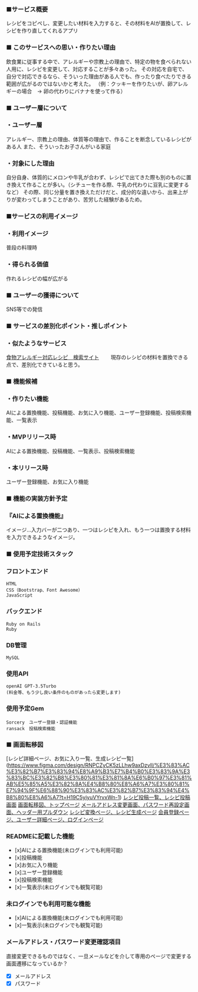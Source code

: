### ■サービス概要

レシピをコピペし、変更したい材料を入力すると、その材料をAIが置換して、レシピを作り直してくれるアプリ

### ■ このサービスへの思い・作りたい理由

飲食業に従事する中で、アレルギーや宗教上の理由で、特定の物を食べられない人用に、レシピを変更して、対応することが多々あった。
その対応を自宅で、自分で対応できるなら、そういった理由がある人でも、作ったり食べたりできる範囲が広がるのではないかと考えた。
（例：クッキーを作りたいが、卵アレルギーの場合　→ 卵の代わりにバナナを使って作る）

### ■ ユーザー層について

### ・ユーザー層

アレルギー、宗教上の理由、体質等の理由で、作ることを断念しているレシピがある人
また、そういったお子さんがいる家庭

### ・対象にした理由

自分自身、体質的にメロンや牛乳が合わず、レシピで出てきた際も別のものに置き換えて作ることが多い。（シチューを作る際、牛乳の代わりに豆乳に変更するなど）
その際、同じ分量を置き換えただけだと、成分的な違いから、出来上がりが変わってしまうことがあり、苦労した経験があるため。

### ■サービスの利用イメージ

### ・利用イメージ

普段の料理時

### ・得られる価値

作れるレシピの幅が広がる

### ■ ユーザーの獲得について

SNS等での発信

### ■ サービスの差別化ポイント・推しポイント

### ・似たようなサービス

[食物アレルギー対応レシピ　検索サイト](https://www.miraizaidan.or.jp/recipe/?pg=1　)
　　現存のレシピの材料を置換できる点で、差別化できていると思う。

### ■ 機能候補

### ・作りたい機能

AIによる置換機能、投稿機能、お気に入り機能、ユーザー登録機能、投稿検索機能、一覧表示

### ・MVPリリース時

AIによる置換機能、投稿機能、一覧表示、投稿検索機能

### ・本リリース時

ユーザー登録機能、お気に入り機能

### ■ 機能の実装方針予定

### 『AIによる置換機能』

イメージ…入力バーが二つあり、一つはレシピを入れ、もう一つは置換する材料を入力できるようなイメージ。

### ■ 使用予定技術スタック
### フロントエンド
	HTML
	CSS（Bootstrap、Font Awesome）
	JavaScript
### バックエンド
	Ruby on Rails
	Ruby
### DB管理
	MySQL
### 使用API
	openAI GPT-3.5Turbo
	(料金等、もう少し良い条件のものがあったら変更します)
### 使用予定Gem
	Sorcery　ユーザー登録・認証機能
	ransack　投稿検索機能
### ■ 画面転移図
[レシピ詳細ページ、お気に入り一覧、生成レシピ一覧] (https://www.figma.com/design/RNPCZyCK5zLLhw9axDzvll/%E3%83%AC%E3%82%B7%E3%83%94%E8%A9%B3%E7%B4%B0%E3%83%9A%E3%83%BC%E3%82%B8%E3%80%81%E3%81%8A%E6%B0%97%E3%81%AB%E5%85%A5%E3%82%8A%E4%B8%80%E8%A6%A7%E3%80%81%E7%94%9F%E6%88%90%E3%83%AC%E3%82%B7%E3%83%94%E4%B8%80%E8%A6%A7?t=H19C5yiyuVYrvxWn-1)
[レシピ投稿一覧、レシピ投稿画面](https://www.figma.com/design/zksfraSTbrefBDXDKMtnCn/%E3%83%AC%E3%82%B7%E3%83%94%E6%8A%95%E7%A8%BF%E4%B8%80%E8%A6%A7%E3%80%81%E3%83%AC%E3%82%B7%E3%83%94%E6%8A%95%E7%A8%BF%E7%94%BB%E9%9D%A2?t=H19C5yiyuVYrvxWn-1)
[画面転移図、トップページ](https://www.figma.com/design/tAsIiiIrib5HS2DPfxNrNQ/%E7%94%BB%E9%9D%A2%E8%BB%A2%E7%A7%BB%E5%9B%B3%E3%80%81%E3%83%88%E3%83%83%E3%83%97%E3%83%9A%E3%83%BC%E3%82%B8?t=H19C5yiyuVYrvxWn-1)
[メールアドレス変更画面、パスワード再設定画面、ヘッダー用プルダウン](https://www.figma.com/design/VrD3VgEHCLbV6xW0n38ymW/%E3%83%A1%E3%83%BC%E3%83%AB%E3%82%A2%E3%83%89%E3%83%AC%E3%82%B9%E5%A4%89%E6%9B%B4%E7%94%BB%E9%9D%A2%E3%80%81%E3%83%91%E3%82%B9%E3%83%AF%E3%83%BC%E3%83%89%E5%86%8D%E8%A8%AD%E5%AE%9A%E7%94%BB%E9%9D%A2%E3%80%81%E3%83%98%E3%83%83%E3%83%80%E3%83%BC%E7%94%A8%E3%83%97%E3%83%AB%E3%83%80%E3%82%A6%E3%83%B3?t=UIgbWTSmanipKaVb-1)
[レシピ変換ページ、レシピ生成ページ](https://www.figma.com/design/e5QNg5V7Nrnx2xFc2poRmJ/%E3%83%AC%E3%82%B7%E3%83%94%E5%A4%89%E6%8F%9B%E3%83%9A%E3%83%BC%E3%82%B8%E3%80%81%E3%83%AC%E3%82%B7%E3%83%94%E7%94%9F%E6%88%90%E3%83%9A%E3%83%BC%E3%82%B8?t=UIgbWTSmanipKaVb-1)
[会員登録ページ、ユーザー詳細ページ、ログインページ](https://www.figma.com/design/DSKwlTNhOocxjYB8yymlTr/%E4%BC%9A%E5%93%A1%E7%99%BB%E9%8C%B2%E3%83%9A%E3%83%BC%E3%82%B8%E3%80%81%E3%83%A6%E3%83%BC%E3%82%B6%E3%83%BC%E8%A9%B3%E7%B4%B0%E3%83%9A%E3%83%BC%E3%82%B8%E3%80%81%E3%83%AD%E3%82%B0%E3%82%A4%E3%83%B3%E3%83%9A%E3%83%BC%E3%82%B8?t=UIgbWTSmanipKaVb-1)

### READMEに記載した機能
- [x]AIによる置換機能(未ログインでも利用可能)
- [x]投稿機能
- [x]お気に入り機能
- [x]ユーザー登録機能
- [x]投稿検索機能
- [x]一覧表示(未ログインでも観覧可能)

### 未ログインでも利用可能な機能
- [x]AIによる置換機能(未ログインでも利用可能)
- [x]一覧表示(未ログインでも観覧可能)
### メールアドレス・パスワード変更確認項目
直接変更できるものではなく、一旦メールなどを介して専用のページで変更する画面遷移になっているか？
- [x] メールアドレス
- [x] パスワード
